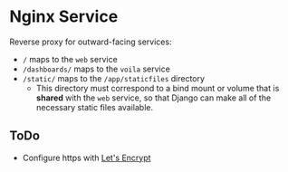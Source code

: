 # Nginx Service

Reverse proxy for outward-facing services:

- `/` maps to the `web` service
- `/dashboards/` maps to the `voila` service
- `/static/` maps to the `/app/staticfiles` directory
    * This directory must correspond to a bind mount or volume that is __shared__ with the `web` service, so that Django can make all of the necessary static files available.

## ToDo

- Configure https with [Let's Encrypt](https://letsencrypt.org/)